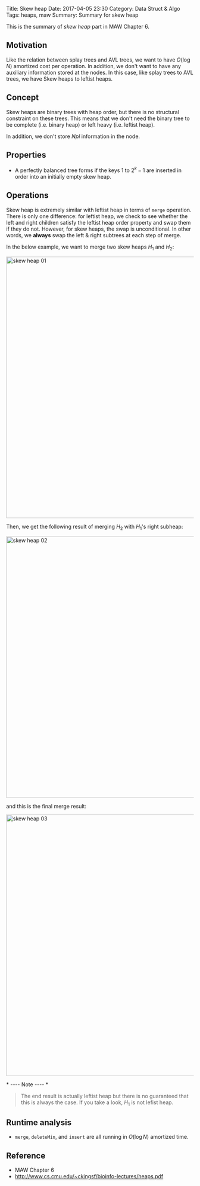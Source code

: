Title: Skew heap
Date: 2017-04-05 23:30
Category: Data Struct & Algo
Tags: heaps, maw
Summary: Summary for skew heap

This is the summary of *skew heap* part in MAW Chapter 6.

## Motivation

Like the relation between splay trees and AVL trees, we want to have 
$O(\log N)$ amortized cost per operation. In addition, we don't want
to have any auxiliary information stored at the nodes. In this case,
like splay trees to AVL trees, we have Skew heaps to leftist heaps.

## Concept

Skew heaps are binary trees with heap order, but there is no structural constraint
on these trees. This means that we don't need the binary tree to be complete 
(i.e. binary heap) or left heavy (i.e. leftist heap).

In addition, we don't store $Npl$ information in the node.

## Properties

- A perfectly balanced tree forms if the keys $1$ to $2^k-1$ are inserted in order
into an initially empty skew heap.

## Operations

Skew heap is extremely similar with leftist heap in terms of `merge` operation. 
There is only one difference: for leftist heap, we check to see whether the 
left and right children satisfy the leftist heap order property and swap them
if they do not. However, for skew heaps, the swap is unconditional. In other words,
we **always** swap the left & right subtrees at each step of merge. 

In the below example, we want to merge two skew heaps $H_1$ and $H_2$:

<img src="/images/skew-heap-01.PNG" alt="skew heap 01" style="width: 700px;"/>

Then, we get the following result of merging $H_2$ with $H_1$'s right subheap:

<img src="/images/skew-heap-02.PNG" alt="skew heap 02" style="width: 700px;"/>

and this is the final merge result:

<img src="/images/skew-heap-03.PNG" alt="skew heap 03" style="width: 700px;"/>

\* ---- Note ---- *

> The end result is actually leftist heap but there is no guaranteed that this is
> always the case. If you take a look, $H_1$ is not lefist heap.

## Runtime analysis

- `merge`, `deleteMin`, and `insert` are all running in $O(\log N)$ amortized time.

## Reference

- MAW Chapter 6
- http://www.cs.cmu.edu/~ckingsf/bioinfo-lectures/heaps.pdf